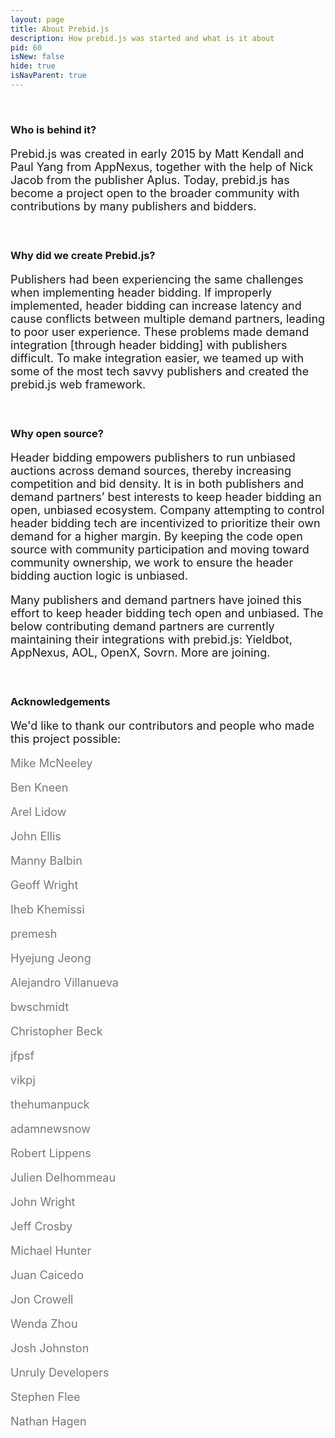 ```yaml
---
layout: page
title: About Prebid.js
description: How prebid.js was started and what is it about
pid: 60
isNew: false
hide: true
isNavParent: true
---
```


<style>

p {
	font-size: 18px;
}

</style>

<br>

<div class="bs-docs-section" markdown="1">

### Who is behind it?

Prebid.js was created in early 2015 by Matt Kendall and Paul Yang from AppNexus, together with the help of Nick Jacob from the publisher Aplus. Today, prebid.js has become a project open to the broader community with contributions by many publishers and bidders.

<br>

### Why did we create Prebid.js?

Publishers had been experiencing the same challenges when implementing header bidding. If improperly implemented, header bidding can increase latency and cause conflicts between multiple demand partners, leading to poor user experience. These problems made demand integration [through header bidding] with publishers difficult. To make integration easier, we teamed up with some of the most tech savvy publishers and created the prebid.js web framework.

<br>

### Why open source?

Header bidding empowers publishers to run unbiased auctions across demand sources, thereby increasing competition and bid density. It is in both publishers and demand partners’ best interests to keep header bidding an open, unbiased ecosystem. Company attempting to control header bidding tech are incentivized to prioritize their own demand for a higher margin. By keeping the code open source with community participation and moving toward community ownership, we work to ensure the header bidding auction logic is unbiased.

Many publishers and demand partners have joined this effort to keep header bidding tech open and unbiased. The below contributing demand partners are currently maintaining their integrations with prebid.js: Yieldbot, AppNexus, AOL, OpenX, Sovrn. More are joining.

<br>

### Acknowledgements

We'd like to thank our contributors and people who made this project possible:

<div style="color: #777"  markdown="1">

Mike McNeeley

Ben Kneen

Arel Lidow

John Ellis

Manny Balbin

Geoff Wright

Iheb Khemissi

premesh

Hyejung Jeong

Alejandro Villanueva

bwschmidt

Christopher Beck

jfpsf

vikpj

thehumanpuck

adamnewsnow

Robert Lippens

Julien Delhommeau

John Wright

Jeff Crosby

Michael Hunter

Juan Caicedo

Jon Crowell

Wenda Zhou

Josh Johnston

Unruly Developers

Stephen Flee

Nathan Hagen

</div>

</div>